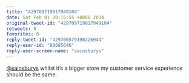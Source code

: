 ```yaml
---
title: "429709719817949184"
date: Sat Feb 01 20:15:55 +0000 2014
original-tweet-id: "429709719817949184"
retweets: 0
favorites: 0
reply-tweet-id: "429706579190226944"
reply-user-id: "80685646"
reply-user-screen-name: "sainsburys"
---
```

<a href="https://twitter.com/sainsburys">@sainsburys</a> whilst it’s a bigger store my customer service experience should be the same.
